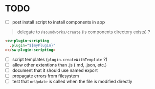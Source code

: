 # TODO

- [ ] post install script to install components in app
> delegate to `@soundworks/create` (is components directory exists) ?

```html
<sw-plugin-scripting 
  .plugin="${myPlugin}"
></sw-plugin-scripting>
```

- [ ] script templates (`plugin.createWithTemplate` ?)
- [ ] allow other extentions than .js (.md, .json, etc.)
- [ ] document that it should use named export
- [ ] propagate errors from filesystem
- [ ] test that `onUpdate` is called when the file is modified directly
